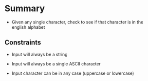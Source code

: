 # Summary

- Given any single character, check to see if that character is in the english alphabet

## Constraints

- Input will always be a string

- Input will always be a single ASCII character

- Input character can be in any case (uppercase or lowercase)
